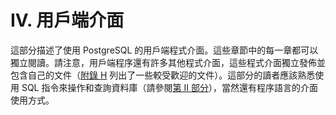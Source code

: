 # IV. 用戶端介面

這部分描述了使用 PostgreSQL 的用戶端程式介面。這些章節中的每一章都可以獨立閱讀。請注意，用戶端程序還有許多其他程式介面，這些程式介面獨立發佈並包含自己的文件（[附錄 H](../appendix/external-projects/) 列出了一些較受歡迎的文件）。這部分的讀者應該熟悉使用 SQL 指令來操作和查詢資料庫（請參閱[第 II 部分](../sql/)），當然還有程序語言的介面使用方式。

